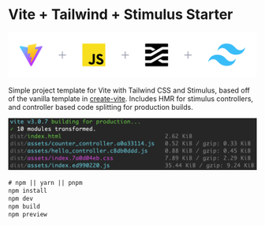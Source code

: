 # Vite + Tailwind + Stimulus Starter

![Vite + JavaScript + Stimulus + Tailwind](public/logo-lockup.png)

Simple project template for Vite with Tailwind CSS and Stimulus, based off of the vanilla template in [create-vite](https://github.com/vitejs/vite/tree/main/packages/create-vite). Includes HMR for stimulus controllers, and controller based code splitting for production builds.

![Production Build Output](public/build-output.png)

```
# npm || yarn || pnpm
npm install
npm dev
npm build
npm preview
```
